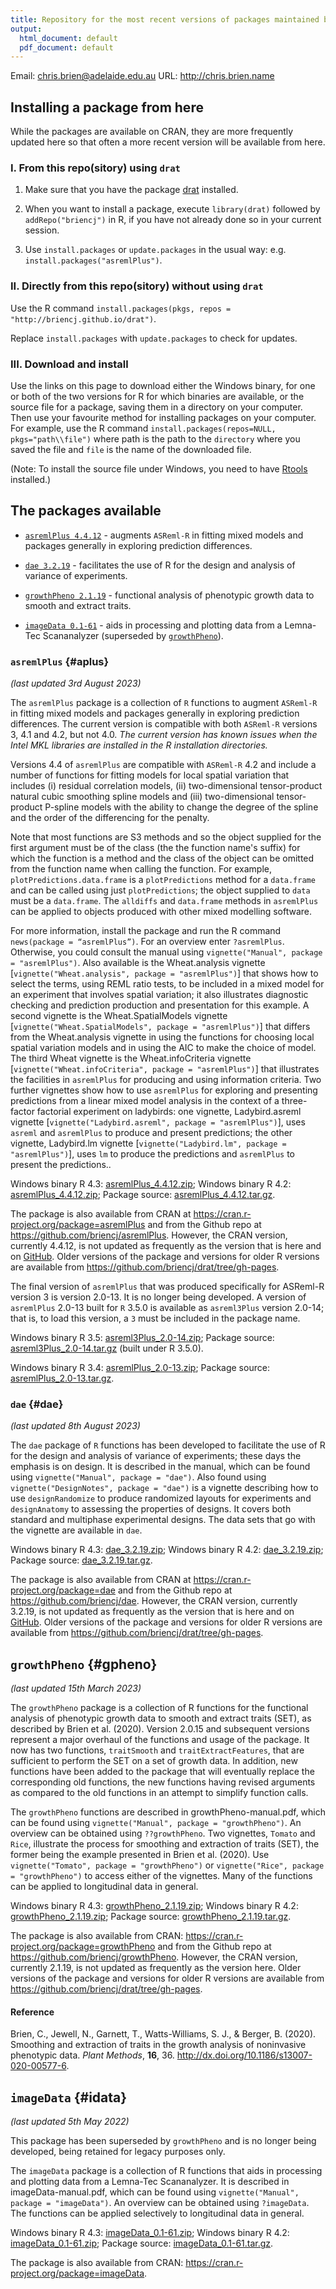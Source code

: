 ```yaml
---
title: Repository for the most recent versions of packages maintained by Chris Brien
output:
  html_document: default
  pdf_document: default
---
```


Email: <chris.brien@adelaide.edu.au>
URL: <http://chris.brien.name>

## Installing a package from here

While the packages are available on CRAN, they are more frequently updated here so that often a more recent version will be available from here.

### I. From this repo(sitory) using `drat`

1. Make sure that you have the package [drat](https://cran.r-project.org/web/packages/drat/index.html) installed.

2. When you want to install a package, execute `library(drat)` followed by `addRepo("briencj")` in R, if you have not already done so in your current session.

3. Use `install.packages` or `update.packages` in the usual way: e.g. `install.packages("asremlPlus")`.

### II. Directly from this repo(sitory) without using `drat`

Use the R command `install.packages(pkgs, repos = "http://briencj.github.io/drat")`. 

Replace `install.packages` with `update.packages` to check for updates.

### III. Download and install

Use the links on this page to download either the Windows binary, for one or both of the two versions for R for which binaries are available, or the source file for a package, saving them in a directory on your computer. Then use your favourite method for installing packages on your computer. For example, use the R command `install.packages(repos=NULL, pkgs="path\\file")` where path is the path to the `directory` where you saved the file and `file` is the name of the downloaded file.

(Note: To install the source file under Windows, you need to have [Rtools](https://cran.r-project.org/bin/windows/Rtools/) installed.)

## The packages available

* [`asremlPlus 4.4.12`](#aplus) - augments `ASReml-R` in fitting mixed models and packages generally in exploring prediction differences.

* [`dae 3.2.19`](#dae) - facilitates the use of R for the design and analysis of variance of experiments.

* [`growthPheno 2.1.19`](#gpheno) - functional analysis of phenotypic growth data to smooth and extract traits.

* [`imageData 0.1-61`](#idata) - aids in processing and plotting data from a Lemna-Tec Scananalyzer (superseded by [`growthPheno`](#gpheno)).

### `asremlPlus` {#aplus}
*(last updated 3rd August 2023)*

The `asremlPlus` package is a collection of `R` functions to augment `ASReml-R` in fitting mixed models and packages generally in exploring prediction differences. The current version  is compatible with both `ASReml-R` versions 3, 4.1 and 4.2, but not 4.0.  *The current version has known issues when the Intel MKL libraries are installed in the R installation directories.* 

Versions 4.4 of `asremlPlus` are compatible with `ASReml-R` 4.2 and include a number of functions for fitting models for local spatial variation that includes (i) residual correlation models, (ii) two-dimensional tensor-product natural cubic smoothing spline models and (iii) two-dimensional tensor-product P-spline models with the ability to change the degree of the spline and the order of the differencing for the penalty. 

Note that most functions are S3 methods and so the object supplied for the first argument must be of the class (the the function name's suffix) for which the function is a method and the class of the object can be omitted from the function name when calling the function. For example, `plotPredictions.data.frame` is a `plotPredictions` method for a `data.frame` and can be called using just `plotPredictions`; the object supplied to `data` must be a `data.frame`. The `alldiffs` and `data.frame` methods in `asremlPlus` can be applied to objects produced with other mixed modelling software.

For more information, install the package and run the R command `news(package = “asremlPlus”)`. For an overview enter `?asremlPlus`. Otherwise, you could consult the manual using `vignette("Manual", package = "asremlPlus")`. Also available is the Wheat.analysis vignette [`vignette("Wheat.analysis", package = "asremlPlus")`] that shows how to select the terms, using REML ratio tests, to be included in a mixed model for an experiment that involves spatial variation; it also illustrates diagnostic checking and prediction production and presentation for this example. A second vignette is the Wheat.SpatialModels vignette [`vignette("Wheat.SpatialModels", package = "asremlPlus")`] that differs from the Wheat.analysis vignette in using the functions for choosing local spatial variation models and in using the AIC to make the choice of model.  The third Wheat vignette is the Wheat.infoCriteria vignette [`vignette("Wheat.infoCriteria", package = "asremlPlus")`] that illustrates the facilities in `asremlPlus` for producing and using information criteria. Two further vignettes show how to use `asremlPlus` for exploring and presenting predictions from a linear mixed model analysis in the context of a three-factor factorial experiment on ladybirds: one vignette, Ladybird.asreml vignette [`vignette("Ladybird.asreml", package = "asremlPlus")`], uses `asreml` and `asremlPlus` to produce and present  predictions; the other vignette, Ladybird.lm vignette [`vignette("Ladybird.lm", package = "asremlPlus")`], uses `lm` to produce the predictions and `asremlPlus` to present the predictions..

Windows binary R 4.3: [asremlPlus_4.4.12.zip](http://briencj.github.io/drat/bin/windows/contrib/4.3/asremlPlus_4.4.12.zip); Windows binary R 4.2: [asremlPlus_4.4.12.zip](http://briencj.github.io/drat/bin/windows/contrib/4.2/asremlPlus_4.4.12.zip);   Package source: [asremlPlus_4.4.12.tar.gz](http://briencj.github.io/drat/src/contrib/asremlPlus_4.4.12.tar.gz).

The package is also available from CRAN at <https://cran.r-project.org/package=asremlPlus> and from the Github repo at <https://github.com/briencj/asremlPlus>. However, the CRAN version, currently 4.4.12, is not updated as frequently as the version that is here and on [GitHub](https://github.com/briencj/asremlPlus). Older versions of the package and versions for older R versions are available from <https://github.com/briencj/drat/tree/gh-pages>.

The final version of `asremlPlus` that was produced specifically for ASReml-R version 3 is version 2.0-13.  It is no longer being developed. A version of `asremlPlus` 2.0-13 built for `R` 3.5.0 is available as `asreml3Plus`  version 2.0-14; that is, to load this version, a `3` must be included in the package name. 

Windows binary R 3.5: [asreml3Plus_2.0-14.zip](http://briencj.github.io/drat/bin/windows/contrib/3.5/asreml3Plus_2.0-14.zip);  Package source: [asreml3Plus_2.0-14.tar.gz](http://briencj.github.io/drat/src/contrib/asreml3Plus_2.0-14.tar.gz) (built under R 3.5.0).

Windows binary R 3.4: [asremlPlus_2.0-13.zip](http://briencj.github.io/drat/bin/windows/contrib/3.4/asremlPlus_2.0-13.zip);  Package source: [asremlPlus_2.0-13.tar.gz](http://briencj.github.io/drat/src/contrib/asremlPlus_2.0-13.tar.gz).

### `dae` {#dae}
*(last updated 8th August 2023)*

The `dae` package of `R` functions has been developed to facilitate the use of R for the design and analysis of variance of experiments; these days the emphasis is on design. It is described in the manual, which can be found using `vignette("Manual", package = "dae")`. Also found using `vignette("DesignNotes", package = "dae")` is a vignette describing how to use `designRandomize` to produce randomized layouts for experiments and `designAnatomy` to assessing the properties of designs. It covers both standard and multiphase experimental designs. The data sets that go with the vignette are available in `dae`.

Windows binary R 4.3: [dae_3.2.19.zip](http://briencj.github.io/drat/bin/windows/contrib/4.3/dae_3.2.19.zip);  Windows binary R 4.2: [dae_3.2.19.zip](http://briencj.github.io/drat/bin/windows/contrib/4.2/dae_3.2.19.zip);  Package source: [dae_3.2.19.tar.gz](http://briencj.github.io/drat/src/contrib/dae_3.2.19.tar.gz).

The package is also available from CRAN at <https://cran.r-project.org/package=dae> and from the Github repo at <https://github.com/briencj/dae>. However, the CRAN version, currently 3.2.19, is not updated as frequently as the version that is here and on [GitHub](https://github.com/briencj/dae). Older versions of the package and versions for older R versions are available from <https://github.com/briencj/drat/tree/gh-pages>.  

## `growthPheno` {#gpheno}
*(last updated 15th March 2023)*

The `growthPheno` package is a collection of R functions for the functional analysis of phenotypic growth data to smooth and extract traits (SET), as described by Brien et al. (2020). Version 2.0.15 and subsequent versions represent a major overhaul of the functions and usage of the package. It now has two functions, `traitSmooth` and `traitExtractFeatures`, that are sufficient to perform the SET on a set of growth data. In addition, new functions have been added to the package that will eventually replace the corresponding old functions, the new functions having revised arguments as compared to the old functions in an attempt to simplify function calls.  

The `growthPheno` functions are described in growthPheno-manual.pdf, which can be found using `vignette("Manual", package = "growthPheno")`. An overview can be obtained using `??growthPheno`. Two vignettes, `Tomato` and `Rice`, illustrate the process for smoothing and extraction of traits (SET), the former being the example presented in Brien et al. (2020). Use `vignette("Tomato", package = "growthPheno")` or `vignette("Rice", package = "growthPheno")` to access either of the vignettes. Many of the functions can be applied to longitudinal data in general.

Windows binary R 4.3: [growthPheno_2.1.19.zip](http://briencj.github.io/drat/bin/windows/contrib/4.3/growthPheno_2.1.19.zip); Windows binary R 4.2: [growthPheno_2.1.19.zip](http://briencj.github.io/drat/bin/windows/contrib/4.2/growthPheno_2.1.19.zip);  Package source: [growthPheno_2.1.19.tar.gz](http://briencj.github.io/drat/src/contrib/growthPheno_2.1.19.tar.gz).

The package is also available from CRAN: <https://cran.r-project.org/package=growthPheno> and from the Github repo at <https://github.com/briencj/growthPheno>. However, the CRAN version, currently 2.1.19, is not updated as frequently as the version here. Older versions of the package and versions for older R versions are available from <https://github.com/briencj/drat/tree/gh-pages>.

#### Reference

Brien, C., Jewell, N., Garnett, T., Watts-Williams, S. J., & Berger, B. (2020). Smoothing and extraction of traits in the growth analysis of noninvasive phenotypic data. *Plant Methods*, **16**, 36. <http://dx.doi.org/10.1186/s13007-020-00577-6>.

## `imageData` {#idata}
*(last updated 5th May 2022)*

This package has been superseded by `growthPheno` and is no longer being developed, being retained for legacy purposes only.

The `imageData` package is a collection of R functions that aids in processing and plotting data from a Lemna-Tec Scananalyzer. It is described in imageData-manual.pdf, which can be found using `vignette("Manual", package = "imageData")`. An overview can be obtained using `?imageData`. The functions can be applied selectively to longitudinal data in general.

Windows binary R 4.3: [imageData_0.1-61.zip](http://briencj.github.io/drat/bin/windows/contrib/4.3/imageData_0.1-61.zip); Windows binary R 4.2: [imageData_0.1-61.zip](http://briencj.github.io/drat/bin/windows/contrib/4.2/imageData_0.1-61.zip);   Package source: [imageData_0.1-61.tar.gz](http://briencj.github.io/drat/src/contrib/imageData_0.1-61.tar.gz).

The package is also available from CRAN: <https://cran.r-project.org/package=imageData>.

